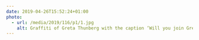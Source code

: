 ```yaml
---
date: 2019-04-26T15:52:24+01:00
photo:
  - url: /media/2019/116/p1/1.jpg
    alt: Graffiti of Greta Thunberg with the caption ‘Will you join Greta?’.
---
```

